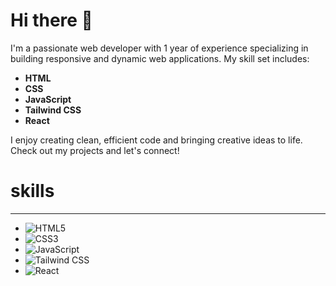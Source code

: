 # Hi there 👋

I'm a passionate web developer with 1 year of experience specializing in building responsive and dynamic web applications. My skill set includes:

- **HTML**
- **CSS**
- **JavaScript**
- **Tailwind CSS**
- **React**

I enjoy creating clean, efficient code and bringing creative ideas to life. Check out my projects and let's connect!

# skills
---
- ![HTML5](https://img.shields.io/badge/-HTML5-E34F26?logo=html5&logoColor=fff)
- ![CSS3](https://img.shields.io/badge/-CSS3-1572B6?logo=css3&logoColor=fff)
- ![JavaScript](https://img.shields.io/badge/-JavaScript-F7DF1E?logo=javascript&logoColor=000)
- ![Tailwind CSS](https://img.shields.io/badge/-Tailwind%20CSS-38B2AC?logo=tailwind-css&logoColor=fff)
- ![React](https://img.shields.io/badge/-React-61DAFB?logo=react&logoColor=000)
